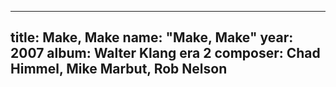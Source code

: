 
---
title: Make, Make
name: "Make, Make"
year:  2007
album: Walter Klang era 2
composer: Chad Himmel, Mike Marbut, Rob Nelson
---
